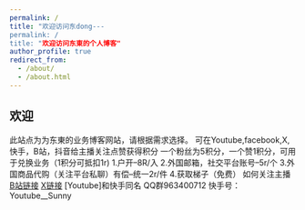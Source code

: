 ```yaml
---
permalink: /
title: "欢迎访问东dong---
permalink: /
title: "欢迎访问东東的个人博客"
author_profile: true
redirect_from: 
  - /about/
  - /about.html
---
```


## 欢迎
此站点为为东東的业务博客网站，请根据需求选择。 可在Youtube,facebook,X,快手，B站，抖音给主播关注点赞获得积分 一个粉丝为5积分，一个赞1积分，可用于兑换业务（1积分可抵扣1r)
 1.户开–8R/入
  2.外国邮箱，社交平台账号–5r/个 
  3.外国商品代购（关注平台私聊）有偿–统一2r/件
  4.获取梯子（免费）
如何关注主播
[B站链接](https://space.bilibili.com/3546597388454167?spm_id_from=333.1007.0.0)
[X链接](https://x.com/zhouyijun186128)
[Youtube]和快手同名
QQ群963400712
快手号：Youtube__Sunny
